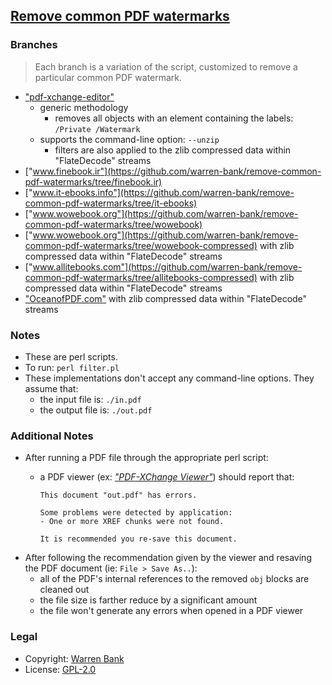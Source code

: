 ## [Remove common PDF watermarks](https://github.com/warren-bank/remove-common-pdf-watermarks)

### Branches

> Each branch is a variation of the script, customized to remove a particular common PDF watermark.

* ["pdf-xchange-editor"](https://github.com/warren-bank/remove-common-pdf-watermarks/tree/pdf-xchange-editor)
  * generic methodology
    * removes all objects with an element containing the labels: `/Private /Watermark`
  * supports the command-line option: `--unzip`
    * filters are also applied to the zlib compressed data within "FlateDecode" streams
* ["www.finebook.ir"](https://github.com/warren-bank/remove-common-pdf-watermarks/tree/finebook.ir)
* ["www.it-ebooks.info"](https://github.com/warren-bank/remove-common-pdf-watermarks/tree/it-ebooks)
* ["www.wowebook.org"](https://github.com/warren-bank/remove-common-pdf-watermarks/tree/wowebook)
* ["www.wowebook.org"](https://github.com/warren-bank/remove-common-pdf-watermarks/tree/wowebook-compressed) with zlib compressed data within "FlateDecode" streams
* ["www.allitebooks.com"](https://github.com/warren-bank/remove-common-pdf-watermarks/tree/allitebooks-compressed) with zlib compressed data within "FlateDecode" streams
* ["OceanofPDF.com"](https://github.com/warren-bank/remove-common-pdf-watermarks/tree/oceanofpdf-compressed) with zlib compressed data within "FlateDecode" streams

### Notes

* These are perl scripts.
* To run: `perl filter.pl`
* These implementations don't accept any command-line options.
  They assume that:
  * the input file is: `./in.pdf`
  * the output file is: `./out.pdf`

### Additional Notes

* After running a PDF file through the appropriate perl script:
  * a PDF viewer (ex: [_"PDF-XChange Viewer"_](http://portableapps.com/apps/office/pdf-xchange-portable)) should report that:

    ```
    This document "out.pdf" has errors.

    Some problems were detected by application:
    - One or more XREF chunks were not found.

    It is recommended you re-save this document.
    ```
* After following the recommendation given by the viewer and resaving the PDF document (ie: `File > Save As..`):
  * all of the PDF's internal references to the removed `obj` blocks are cleaned out
  * the file size is farther reduce by a significant amount
  * the file won't generate any errors when opened in a PDF viewer

### Legal

* Copyright: [Warren Bank](https://github.com/warren-bank)
* License: [GPL-2.0](http://www.gnu.org/licenses/gpl-2.0.txt)
